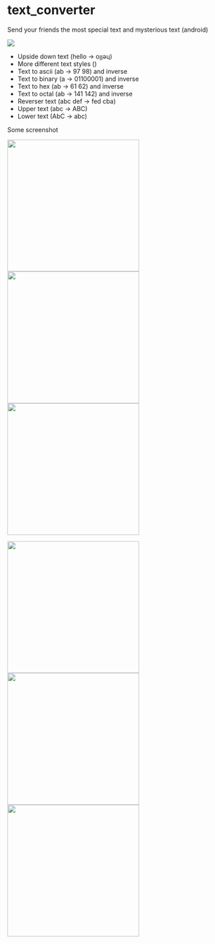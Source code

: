 # text_converter
Send your friends the most special text and mysterious text  (android)

[<img src="https://developer.android.com/images/brand/en_generic_rgb_wo_60.png">](https://play.google.com/store/apps/details?id=duy.com.text_converter)

- Upside down text (hello -> oןןǝɥ)
-  More different text styles ()
- Text to ascii (ab -> 97 98) and inverse
- Text to binary (a -> 01100001) and inverse
- Text to hex (ab -> 61  62) and inverse
- Text to octal (ab -> 141 142) and inverse
- Reverser text (abc def -> fed cba)
- Upper text (abc -> ABC)
- Lower text (AbC -> abc)

Some screenshot

<img src="https://github.com/tranleduy2000/text_converter/blob/master/playstore/Screenshot_20170207-195616_framed.png" width="300"><img src="https://github.com/tranleduy2000/text_converter/blob/master/playstore/Screenshot_20170207-195630_framed.png" width="300"><img src="https://github.com/tranleduy2000/text_converter/blob/master/playstore/Screenshot_20170207-195637_framed.png" width="300">

<img src="https://github.com/tranleduy2000/text_converter/blob/master/playstore/Screenshot_20170207-195650_framed.png" width="300"><img src="https://github.com/tranleduy2000/text_converter/blob/master/playstore/Screenshot_20170207-195657_framed.png" width="300"><img src="https://github.com/tranleduy2000/text_converter/blob/master/playstore/Screenshot_20170207-195704_framed.png" width="300">
